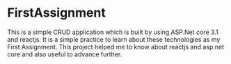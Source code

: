 # FirstAssignment
This is a simple CRUD application which is built by using ASP.Net core 3.1 and reactjs. It is  a simple practice to learn about these technologies as my First Assignment. This project helped me to know about reactjs and asp.net core and also useful to advance further.
